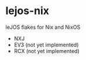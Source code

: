 # lejos-nix

leJOS flakes for Nix and NixOS

- NXJ
- EV3 (not yet implemented)
- RCX (not yet implemented)
